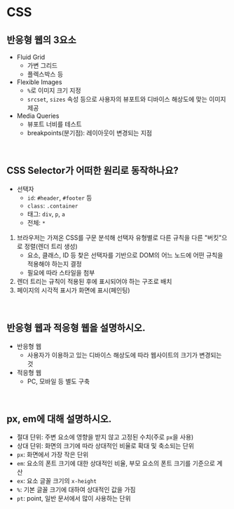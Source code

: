 # CSS

## 반응형 웹의 3요소

- Fluid Grid
  - 가변 그리드
  - 플렉스박스 등
- Flexible Images
  - `%`로 이미지 크기 지정
  - `srcset`, `sizes` 속성 등으로 사용자의 뷰포트와 디바이스 해상도에 맞는 이미지 제공
- Media Queries
  - 뷰포트 너비를 테스트
  - breakpoints(분기점): 레이아웃이 변경되는 지점

&nbsp;

## CSS Selector가 어떠한 원리로 동작하나요?

- 선택자
  - `id`: `#header`, `#footer` 등
  - `class`: `.container`
  - 태그: `div`, `p`, `a`
  - 전체: `*`

1. 브라우저는 가져온 CSS를 구문 분석해 선택자 유형별로 다른 규칙을 다른 "버킷"으로 정렬(렌더 트리 생성)
   - 요소, 클래스, ID 등 찾은 선택자를 기반으로 DOM의 어느 노드에 어떤 규칙을 적용해야 하는지 결정
   - 필요에 따라 스타일을 첨부
2. 렌더 트리는 규칙이 적용된 후에 표시되어야 하는 구조로 배치
3. 페이지의 시각적 표시가 화면에 표시(페인팅)

&nbsp;

## 반응형 웹과 적응형 웹을 설명하시오.

- 반응형 웹
  - 사용자가 이용하고 있는 디바이스 해상도에 따라 웹사이트의 크기가 변경되는 것
- 적응형 웹
  - PC, 모바일 등 별도 구축

&nbsp;

## px, em에 대해 설명하시오.

- 절대 단위: 주변 요소에 영향을 받지 않고 고정된 수치(주로 `px`을 사용)
- 상대 단위: 화면의 크기에 따라 상대적인 비율로 확대 및 축소되는 단위
- `px`: 화면에서 가장 작은 단위
- `em`: 요소의 폰트 크기에 대한 상대적인 비율, 부모 요소의 폰트 크기를 기준으로 계산
- `ex`: 요소 글꼴 크기의 `x-height`
- `%`: 기본 글꼴 크기에 대하여 상대적인 값을 가짐
- `pt`: point, 일반 문서에서 많이 사용하는 단위
